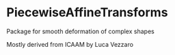 # PiecewiseAffineTransforms

Package for smooth deformation of complex shapes


Mostly derived from ICAAM by Luca Vezzaro